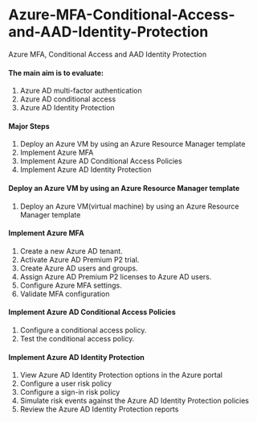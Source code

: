 # Azure-MFA-Conditional-Access-and-AAD-Identity-Protection
Azure MFA, Conditional Access and AAD Identity Protection
#### The main aim is to evaluate:
1. Azure AD multi-factor authentication
2. Azure AD conditional access
3. Azure AD Identity Protection
#### Major Steps
1. Deploy an Azure VM by using an Azure Resource Manager template
2. Implement Azure MFA
3. Implement Azure AD Conditional Access Policies
4. Implement Azure AD Identity Protection
#### Deploy an Azure VM by using an Azure Resource Manager template
1. Deploy an Azure VM(virtual machine) by using an Azure Resource Manager template
#### Implement Azure MFA
1. Create a new Azure AD tenant.
2. Activate Azure AD Premium P2 trial.
3. Create Azure AD users and groups.
4. Assign Azure AD Premium P2 licenses to Azure AD users.
5. Configure Azure MFA settings.
6. Validate MFA configuration
#### Implement Azure AD Conditional Access Policies
1. Configure a conditional access policy.
2. Test the conditional access policy.
#### Implement Azure AD Identity Protection
1. View Azure AD Identity Protection options in the Azure portal
2. Configure a user risk policy
3. Configure a sign-in risk policy
4. Simulate risk events against the Azure AD Identity Protection policies
5. Review the Azure AD Identity Protection reports
